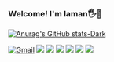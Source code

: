### Welcome! I'm Iaman🖐🥇

[![Anurag's GitHub stats-Dark](https://github-readme-stats.vercel.app/api?username=IamanLagares&show_icons=true&theme=dark#gh-dark-mode-only)]()

[![Gmail](https://img.shields.io/badge/Gmail-D14836?style=for-the-badge&logo=gmail&logoColor=white)](iamancontatowork@gmail.com)
[![](https://img.shields.io/badge/C-00599C?style=for-the-badge&logo=c&logoColor=white)]()
[![](	https://img.shields.io/badge/C%2B%2B-00599C?style=for-the-badge&logo=c%2B%2B&logoColor=white)]()
[![](https://img.shields.io/badge/HTML-239120?style=for-the-badge&logo=html5&logoColor=white)]()
[![](https://img.shields.io/badge/CSS-239120?&style=for-the-badge&logo=css3&logoColor=whit)]()
[![](https://img.shields.io/badge/Java-ED8B00?style=for-the-badge&logo=openjdk&logoColor=white)]()
[![](https://img.shields.io/badge/JavaScript-323330?style=for-the-badge&logo=javascript&logoColor=F7DF1E)]()




